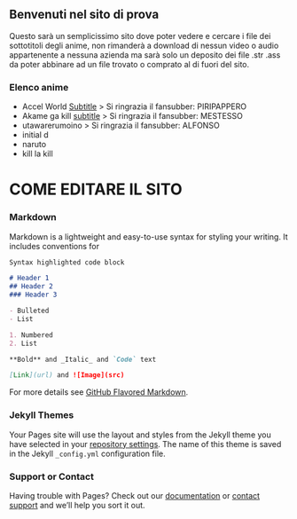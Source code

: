 ## Benvenuti nel sito di prova

Questo sarà un semplicissimo sito dove poter vedere e cercare i file dei sottotitoli degli anime, non rimanderà a download di nessun video o audio appartenente a nessuna azienda ma sarà solo un deposito dei file .str .ass da poter abbinare ad un file trovato o comprato al di fuori del sito.

### Elenco anime
- Accel World [Subtitle](https://socialanime.it/anime/89/accel-world) > Si ringrazia il fansubber: PIRIPAPPERO
- Akame ga kill [subtitle](https://socialanime.it/anime/54/akame-ga-kill) > Si ringrazia il fansubber: MESTESSO
- utawarerumoino > Si ringrazia il fansubber: ALFONSO
- initial d
- naruto
- kill la kill



# COME EDITARE IL SITO
### Markdown

Markdown is a lightweight and easy-to-use syntax for styling your writing. It includes conventions for

```markdown
Syntax highlighted code block

# Header 1
## Header 2
### Header 3

- Bulleted
- List

1. Numbered
2. List

**Bold** and _Italic_ and `Code` text

[Link](url) and ![Image](src)
```

For more details see [GitHub Flavored Markdown](https://guides.github.com/features/mastering-markdown/).

### Jekyll Themes

Your Pages site will use the layout and styles from the Jekyll theme you have selected in your [repository settings](https://github.com/SaigoNoPulsar/Website/settings). The name of this theme is saved in the Jekyll `_config.yml` configuration file.

### Support or Contact

Having trouble with Pages? Check out our [documentation](https://help.github.com/categories/github-pages-basics/) or [contact support](https://github.com/contact) and we’ll help you sort it out.
